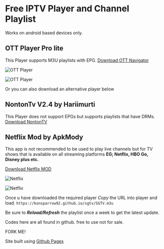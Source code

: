 # Free IPTV Player and Channel Playlist

Works on android based devices only.

## OTT Player Pro lite 
This Player supports M3U playlists with EPG. [Download OTT Navigator](https://drive.google.com/file/d/1NlYaoay6-gK5TxJGerGJNFhN9dxhwpk0/view?usp=sharing)

![OTT Player](https://play-lh.googleusercontent.com/06G8NX5ToJcqS6YPv1GR-V4yfwYasXgaxWkZ6k3kASK-GYHsZ7gnEbiFKK460e33Yukp=w720-h310-rw)

![OTT Player](https://play-lh.googleusercontent.com/pwJ9CyW2JB81t8_cACHW24Ez3kT0PmdcwE4soz3G4vgGaTpUuuVIvpMgua7P4vNFPg=w720-h310-rw)

Or you can also download an alternative player below

## NontonTv V2.4 by Hariimurti
This Player does not support EPGs but supports playlists that have DRMs. [Download NontonTV](https://github.com/hariimurti/NontonTV/releases/download/v2.4/net.harimurti.tv_v2.4_b540.apk)


## Netflix Mod by ApkMody
This app is not recommended to be used to play live channels but for TV shows that is available on all streaming platforms **EG; Netflix, HBO Go, Disney plus etc.**

[Download Netflix MOD](https://drive.google.com/file/d/1Nw0Kc5ywlzKUwlGL690ylVBy7gWuSNN-/view?usp=sharing)

![Netflix](https://theleaker.com/wp-content/uploads/2019/05/netflix_logo.0.jpg)

![Netflix](https://apkmodo.net/wp-content/uploads/2019/12/netflix-7-54-0-pro-4k-unlocked-0MovkIpp.jpg)


Once u have downloaded the required player *Copy* the URL into player and load.
`https://konsparrow92.github.io/sgtv/SGTV.m3u`

Be sure to ***Reload/Refresh*** the playlist once a week to get the latest update.


Codes here are all found in github. free to use not for sale.

FORK ME!

Site built using [Github Pages](https://github.com)
